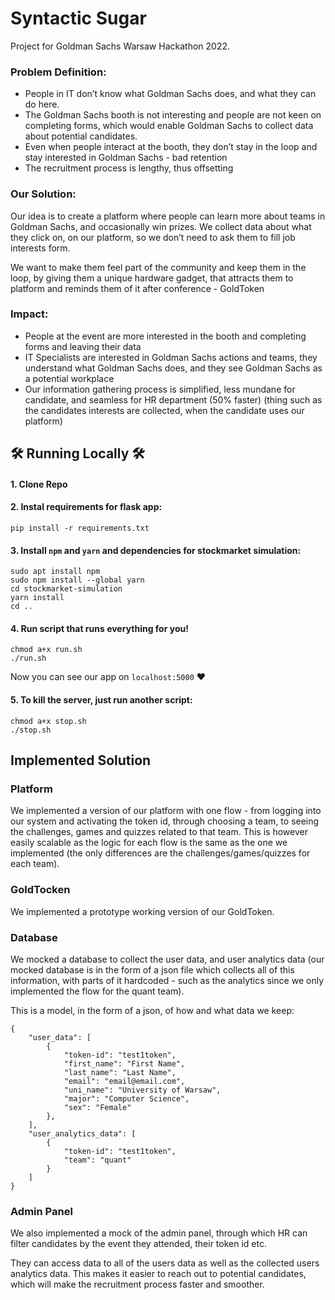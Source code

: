 # Syntactic Sugar

Project for Goldman Sachs Warsaw Hackathon 2022.

### Problem Definition:
 - People in IT don’t know what Goldman Sachs does, and what they can do here.
 - The Goldman Sachs booth is not interesting and people are not keen on completing forms, which would enable Goldman Sachs to collect data about potential candidates.
 - Even when people interact at the booth, they don’t stay in the loop and stay interested in Goldman Sachs - bad retention
 - The recruitment process is lengthy, thus offsetting

### Our Solution:
Our idea is to create a platform where people can learn more about teams in Goldman Sachs, and occasionally win prizes. We collect data about what they click on, on our platform, so we don’t need to ask them to fill job interests form. 

We want to make them feel part of the community and keep them in the loop, by giving them a unique hardware gadget, that attracts them to platform and reminds them of it after conference - GoldToken

### Impact:
 - People at the event are more interested in the booth and completing forms and leaving their data
  - IT Specialists are interested in Goldman Sachs actions and teams, they understand what Goldman Sachs does, and they see Goldman Sachs as a potential workplace
  - Our information gathering process is simplified, less mundane for candidate, and seamless for HR department (50% faster) (thing such as the candidates interests are collected, when the candidate uses our platform)

## :hammer_and_wrench: Running Locally :hammer_and_wrench:

#### 1. Clone Repo

#### 2. Instal requirements for flask app:

`pip install -r requirements.txt` 

#### 3. Install `npm` and `yarn` and dependencies for stockmarket simulation:

```
sudo apt install npm
sudo npm install --global yarn
cd stockmarket-simulation
yarn install
cd ..
```

#### 4. Run script that runs everything for you!

```
chmod a+x run.sh
./run.sh
```

Now you can see our app on `localhost:5000` :heart:

#### 5. To kill the server, just run another script:

```
chmod a+x stop.sh
./stop.sh
```

## Implemented Solution
### Platform
We implemented a version of our platform with one flow - from logging into our system and activating the token id, through choosing a team, to
seeing the challenges, games and quizzes related to that team. This is however easily scalable as the logic for each flow is the same as the one we implemented (the only differences are the challenges/games/quizzes for each team).

### GoldTocken
We implemented a prototype working version of our GoldToken.

### Database
We mocked a database to collect the user data, and user analytics data (our 
mocked database is in the form of a json file which collects all of this information, 
with parts of it hardcoded - such as the analytics since we only implemented the flow for the quant team).

This is a model, in the form of a json, of how and what data we keep:
```
{
    "user_data": [
        {
            "token-id": "test1token",
            "first_name": "First Name",
            "last_name": "Last Name",
            "email": "email@email.com",
            "uni_name": "University of Warsaw",
            "major": "Computer Science",
            "sex": "Female"
        },
    ],
    "user_analytics_data": [
        {
            "token-id": "test1token",
            "team": "quant"
        }
    ]
}
```

### Admin Panel
We also implemented a mock of the admin panel, through which HR can filter candidates
by the event they attended, their token id etc. 

They can access data to all of the users data as well as the collected users analytics data. 
This makes it easier to reach out to potential candidates, which will make the recruitment process faster and smoother.

